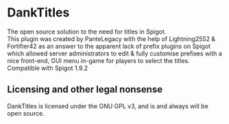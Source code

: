 # DankTitles
The open source solution to the need for titles in Spigot. <br>
This plugin was created by PanteLegacy with the help of Lightning2552 & Fortifier42 as an answer to the apparent lack of prefix 
plugins on Spigot which allowed server administrators to edit & fully customise prefixes with a nice front-end, GUI menu in-game
for players to select the titles. Compatible with Spigot 1.9.2

## Licensing and other legal nonsense
DankTitles is licensed under the GNU GPL v3, and is and always will be open source.
